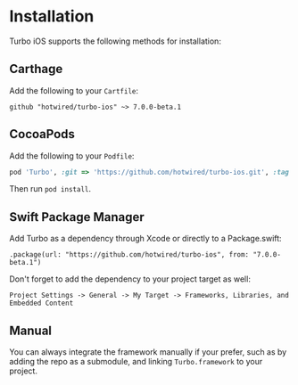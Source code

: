 # Installation

Turbo iOS supports the following methods for installation:

## Carthage

Add the following to your `Cartfile`:

```
github "hotwired/turbo-ios" ~> 7.0.0-beta.1
```

## CocoaPods

Add the following to your `Podfile`:

```ruby
pod 'Turbo', :git => 'https://github.com/hotwired/turbo-ios.git', :tag => '7.0.0-beta.1'
```

Then run `pod install`.

## Swift Package Manager

Add Turbo as a dependency through Xcode or directly to a Package.swift:

```
.package(url: "https://github.com/hotwired/turbo-ios", from: "7.0.0-beta.1")
```

Don't forget to add the dependency to your project target as well:

```
Project Settings -> General -> My Target -> Frameworks, Libraries, and Embedded Content
```

## Manual

You can always integrate the framework manually if your prefer, such as by adding the repo as a submodule, and linking `Turbo.framework` to your project.
